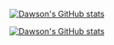 
[![Dawson's GitHub stats](https://github-readme-stats.vercel.app/api?username=Dawsonkw)](https://github.com/anuraghazra/github-readme-stats)

[![Dawson's GitHub stats](https://github-readme-repocard.vercel.app/api?username=Dawsonkw)](https://github.com/anuraghazra/github-readme-stats)
<!--
**Dawsonkw/dawsonkw** is a ✨ _special_ ✨ repository because its `README.md` (this file) appears on your GitHub profile.

Here are some ideas to get you started:

- 🔭 I’m currently working on ...
- 🌱 I’m currently learning ...
- 👯 I’m looking to collaborate on ...
- 🤔 I’m looking for help with ...
- 💬 Ask me about ...
- 📫 How to reach me: ...
- 😄 Pronouns: ...
- ⚡ Fun fact: ...
-->
